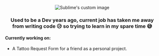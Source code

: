 <p align="center">
  <img src="https://media.giphy.com/media/v1.Y2lkPTc5MGI3NjExMzEzMDBlNGIwYWE3NTA4OGQzZGViOTlmZDI1OTAwM2FlY2Q2YzhiYiZjdD1n/xTiIzJSKB4l7xTouE8/giphy.gif" alt="Sublime's custom image"/>
 
<div align="center">
    
### Used to be a Dev years ago, current job has taken me away from writing code :disappointed_relieved: so trying to learn in my spare time :sweat_smile:
<div align="left">
  
#### Currently working on:
  
* A Tattoo Request Form for a friend as a personal project.

</p>


<!--
**MailRebdog/MailRebdog** is a ✨ _special_ ✨ repository because its `README.md` (this file) appears on your GitHub profile.

Here are some ideas to get you started:

- 🔭 I’m currently working on ...
- 🌱 I’m currently learning ...
- 👯 I’m looking to collaborate on ...
- 🤔 I’m looking for help with ...
- 💬 Ask me about ...
- 📫 How to reach me: ...
- 😄 Pronouns: ...
- ⚡ Fun fact: ...
-->
